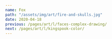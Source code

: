 ```yaml
---
name: Fox
path: "/assets/img/art/fire-and-skulls.jpg"
date: 2020-04-18
previous: /pages/art/l/faces-complex-drawing/
next: /pages/art/l/kingspook-color/
---
```

